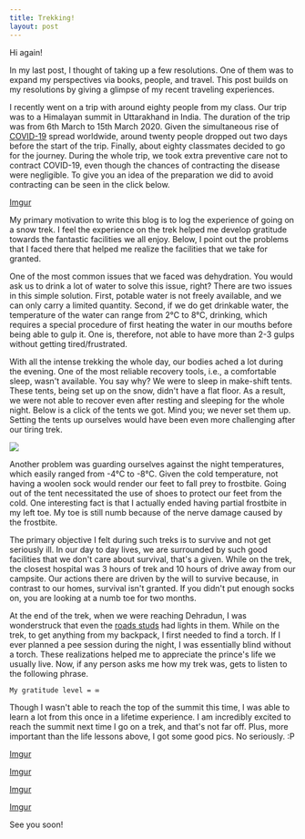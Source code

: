 ```yaml
---
title: Trekking!
layout: post
---
```


Hi again! 

In my last post, I thought of taking up a few resolutions. One of them was to expand my perspectives via books, people, and travel. This post builds on my resolutions by giving a glimpse of my recent traveling experiences. 

I recently went on a trip with around eighty people from my class. Our trip was to a Himalayan summit in Uttarakhand in India. The duration of the trip was from 6th March to 15th March 2020. Given the simultaneous rise of [COVID-19](https://en.wikipedia.org/wiki/Coronavirus_disease_2019) spread worldwide, around twenty people dropped out two days before the start of the trip. Finally, about eighty classmates decided to go for the journey. During the whole trip, we took extra preventive care not to contract COVID-19, even though the chances of contracting the disease were negligible. To give you an idea of the preparation we did to avoid contracting can be seen in the click below. 

[Imgur](https://imgur.com/xCWQ40Q)


My primary motivation to write this blog is to log the experience of going on a snow trek. I feel the experience on the trek helped me develop gratitude towards the fantastic facilities we all enjoy. Below, I point out the problems that I faced there that helped me realize the facilities that we take for granted.


One of the most common issues that we faced was dehydration. You would ask us to drink a lot of water to solve this issue, right? There are two issues in this simple solution. First, potable water is not freely available, and we can only carry a limited quantity. Second, if we do get drinkable water, the temperature of the water can range from 2°C to 8°C, drinking, which requires a special procedure of first heating the water in our mouths before being able to gulp it. One is, therefore, not able to have more than 2-3 gulps without getting tired/frustrated.


With all the intense trekking the whole day, our bodies ached a lot during the evening. One of the most reliable recovery tools, i.e., a comfortable sleep, wasn't available. You say why? We were to sleep in make-shift tents. These tents, being set up on the snow, didn't have a flat floor. As a result, we were not able to recover even after resting and sleeping for the whole night. Below is a click of the tents we got. Mind you; we never set them up. Setting the tents up ourselves would have been even more challenging after our tiring trek.

![](https://i.imgur.com/XB1brKi.jpeg)


Another problem was guarding ourselves against the night temperatures, which easily ranged from -4°C to -8°C. Given the cold temperature, not having a woolen sock would render our feet to fall prey to frostbite. Going out of the tent necessitated the use of shoes to protect our feet from the cold. One interesting fact is that I actually ended having partial frostbite in my left toe. My toe is still numb because of the nerve damage caused by the frostbite.


The primary objective I felt during such treks is to survive and not get seriously ill. In our day to day lives, we are surrounded by such good facilities that we don't care about survival, that's a given. While on the trek, the closest hospital was 3 hours of trek and 10 hours of drive away from our campsite. Our actions there are driven by the will to survive because, in contrast to our homes, survival isn't granted. If you didn't put enough socks on, you are looking at a numb toe for two months.


At the end of the trek, when we were reaching Dehradun, I was wonderstruck that even the [roads studs](https://www.google.com/search?rlz=1C1CHZL_enIN819IN822&sxsrf=ALeKk01UpFjQ8iyXRGjJkiGretAvL95ATA%3A1584807669432&ei=9T52XujtGZOE4-EPrbG62AQ&q=Road+Studs&oq=Road+Studs&gs_l=psy-ab.3..0i273j0l9.586807.589126..589275...0.3..0.171.588.0j4......0....1..gws-wiz.......0i71j0i13j0i13i30j0i10i30j0i8i13i30.c_pJewalMcM&ved=0ahUKEwiovLHR_KvoAhUTwjgGHa2YDksQ4dUDCAs&uact=5) had lights in them. While on the trek, to get anything from my backpack, I first needed to find a torch. If I ever planned a pee session during the night, I was essentially blind without a torch. These realizations helped me to appreciate the prince's life we usually live. Now, if any person asks me how my trek was, gets to listen to the following phrase. 

```My gratitude level = ∞```

Though I wasn't able to reach the top of the summit this time, I was able to learn a lot from this once in a lifetime experience. I am incredibly excited to reach the summit next time I go on a trek, and that's not far off. Plus, more important than the life lessons above, I got some good pics. No seriously. :P

[Imgur](https://imgur.com/QxY6NAW)

[Imgur](https://imgur.com/tvwt6HJ)

[Imgur](https://imgur.com/xWtnQ8l)

[Imgur](https://imgur.com/sfPUrVd)

See you soon!
